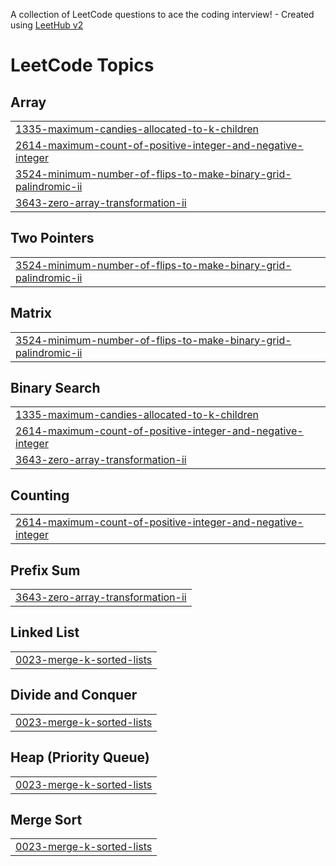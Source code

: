 A collection of LeetCode questions to ace the coding interview! - Created using [LeetHub v2](https://github.com/arunbhardwaj/LeetHub-2.0)
<!---LeetCode Topics Start-->
# LeetCode Topics
## Array
|  |
| ------- |
| [1335-maximum-candies-allocated-to-k-children](https://github.com/SagarSharma950/LeetCode/tree/master/1335-maximum-candies-allocated-to-k-children) |
| [2614-maximum-count-of-positive-integer-and-negative-integer](https://github.com/SagarSharma950/LeetCode/tree/master/2614-maximum-count-of-positive-integer-and-negative-integer) |
| [3524-minimum-number-of-flips-to-make-binary-grid-palindromic-ii](https://github.com/SagarSharma950/LeetCode/tree/master/3524-minimum-number-of-flips-to-make-binary-grid-palindromic-ii) |
| [3643-zero-array-transformation-ii](https://github.com/SagarSharma950/LeetCode/tree/master/3643-zero-array-transformation-ii) |
## Two Pointers
|  |
| ------- |
| [3524-minimum-number-of-flips-to-make-binary-grid-palindromic-ii](https://github.com/SagarSharma950/LeetCode/tree/master/3524-minimum-number-of-flips-to-make-binary-grid-palindromic-ii) |
## Matrix
|  |
| ------- |
| [3524-minimum-number-of-flips-to-make-binary-grid-palindromic-ii](https://github.com/SagarSharma950/LeetCode/tree/master/3524-minimum-number-of-flips-to-make-binary-grid-palindromic-ii) |
## Binary Search
|  |
| ------- |
| [1335-maximum-candies-allocated-to-k-children](https://github.com/SagarSharma950/LeetCode/tree/master/1335-maximum-candies-allocated-to-k-children) |
| [2614-maximum-count-of-positive-integer-and-negative-integer](https://github.com/SagarSharma950/LeetCode/tree/master/2614-maximum-count-of-positive-integer-and-negative-integer) |
| [3643-zero-array-transformation-ii](https://github.com/SagarSharma950/LeetCode/tree/master/3643-zero-array-transformation-ii) |
## Counting
|  |
| ------- |
| [2614-maximum-count-of-positive-integer-and-negative-integer](https://github.com/SagarSharma950/LeetCode/tree/master/2614-maximum-count-of-positive-integer-and-negative-integer) |
## Prefix Sum
|  |
| ------- |
| [3643-zero-array-transformation-ii](https://github.com/SagarSharma950/LeetCode/tree/master/3643-zero-array-transformation-ii) |
## Linked List
|  |
| ------- |
| [0023-merge-k-sorted-lists](https://github.com/SagarSharma950/LeetCode/tree/master/0023-merge-k-sorted-lists) |
## Divide and Conquer
|  |
| ------- |
| [0023-merge-k-sorted-lists](https://github.com/SagarSharma950/LeetCode/tree/master/0023-merge-k-sorted-lists) |
## Heap (Priority Queue)
|  |
| ------- |
| [0023-merge-k-sorted-lists](https://github.com/SagarSharma950/LeetCode/tree/master/0023-merge-k-sorted-lists) |
## Merge Sort
|  |
| ------- |
| [0023-merge-k-sorted-lists](https://github.com/SagarSharma950/LeetCode/tree/master/0023-merge-k-sorted-lists) |
<!---LeetCode Topics End-->